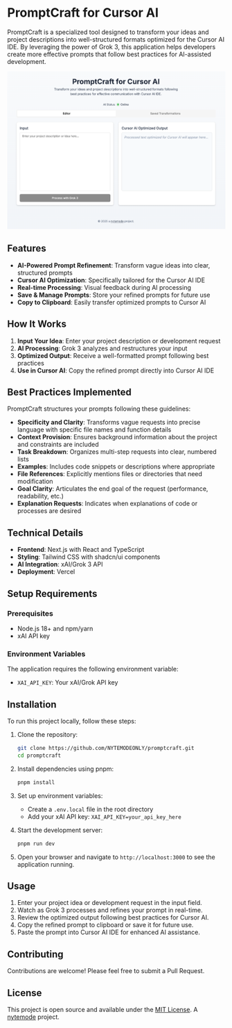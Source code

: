 # PromptCraft for Cursor AI

PromptCraft is a specialized tool designed to transform your ideas and project descriptions into well-structured formats optimized for the Cursor AI IDE. By leveraging the power of Grok 3, this application helps developers create more effective prompts that follow best practices for AI-assisted development.

![PromptCraft Screenshot](public/screenshot.png)

## Features

- **AI-Powered Prompt Refinement**: Transform vague ideas into clear, structured prompts
- **Cursor AI Optimization**: Specifically tailored for the Cursor AI IDE
- **Real-time Processing**: Visual feedback during AI processing
- **Save & Manage Prompts**: Store your refined prompts for future use
- **Copy to Clipboard**: Easily transfer optimized prompts to Cursor AI

## How It Works

1. **Input Your Idea**: Enter your project description or development request
2. **AI Processing**: Grok 3 analyzes and restructures your input
3. **Optimized Output**: Receive a well-formatted prompt following best practices
4. **Use in Cursor AI**: Copy the refined prompt directly into Cursor AI IDE

## Best Practices Implemented

PromptCraft structures your prompts following these guidelines:

- **Specificity and Clarity**: Transforms vague requests into precise language with specific file names and function details
- **Context Provision**: Ensures background information about the project and constraints are included
- **Task Breakdown**: Organizes multi-step requests into clear, numbered lists
- **Examples**: Includes code snippets or descriptions where appropriate
- **File References**: Explicitly mentions files or directories that need modification
- **Goal Clarity**: Articulates the end goal of the request (performance, readability, etc.)
- **Explanation Requests**: Indicates when explanations of code or processes are desired

## Technical Details

- **Frontend**: Next.js with React and TypeScript
- **Styling**: Tailwind CSS with shadcn/ui components
- **AI Integration**: xAI/Grok 3 API
- **Deployment**: Vercel

## Setup Requirements

### Prerequisites

- Node.js 18+ and npm/yarn
- xAI API key

### Environment Variables

The application requires the following environment variable:

- `XAI_API_KEY`: Your xAI/Grok API key

## Installation

To run this project locally, follow these steps:

1. Clone the repository:
   ```bash
   git clone https://github.com/NYTEMODEONLY/promptcraft.git
   cd promptcraft
   ```

2. Install dependencies using pnpm:
   ```bash
   pnpm install
   ```

3. Set up environment variables:
   - Create a `.env.local` file in the root directory
   - Add your xAI API key: `XAI_API_KEY=your_api_key_here`

4. Start the development server:
   ```bash
   pnpm run dev
   ```

5. Open your browser and navigate to `http://localhost:3000` to see the application running.

## Usage

1. Enter your project idea or development request in the input field.
2. Watch as Grok 3 processes and refines your prompt in real-time.
3. Review the optimized output following best practices for Cursor AI.
4. Copy the refined prompt to clipboard or save it for future use.
5. Paste the prompt into Cursor AI IDE for enhanced AI assistance.

## Contributing

Contributions are welcome! Please feel free to submit a Pull Request.

## License

This project is open source and available under the [MIT License](LICENSE). A [nytemode](https://nytemode.com) project. 
